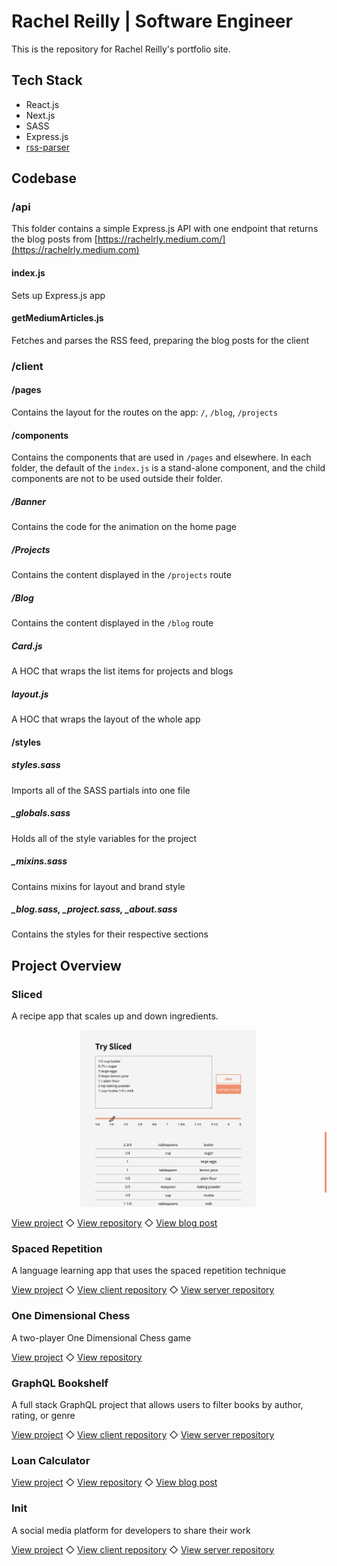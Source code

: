 # Rachel Reilly |  Software Engineer

This is the repository for Rachel Reilly's portfolio site.

## Tech Stack

- React.js
- Next.js
- SASS
- Express.js
- [rss-parser](https://www.npmjs.com/package/rss-parser)

## Codebase 

### /api

This folder contains a simple Express.js API with one endpoint that returns the blog posts from [https://rachelrly.medium.com/](https://rachelrly.medium.com)

#### index.js

Sets up Express.js app

#### getMediumArticles.js

Fetches and parses the RSS feed, preparing the blog posts for the client

### /client

#### /pages

Contains the layout for the routes on the app: `/`, `/blog`, `/projects`

#### /components

Contains the components that are used in `/pages` and elsewhere. In each folder, the default of the `index.js` is a stand-alone component, and the child components are not to be used outside their folder. 

##### /Banner

Contains the code for the animation on the home page

##### /Projects

Contains the content displayed in the `/projects` route

##### /Blog

Contains the content displayed in the `/blog` route

##### Card.js

A HOC that wraps the list items for projects and blogs

##### layout.js

A HOC that wraps the layout of the whole app

#### /styles

##### styles.sass

Imports all of the SASS partials into one file

##### _globals.sass

Holds all of the style variables for the project

##### _mixins.sass

Contains mixins for layout and brand style

##### _blog.sass, _project.sass, _about.sass

Contains the styles for their respective sections

## Project Overview

### Sliced

A recipe app that scales up and down ingredients.

![](client/assets/scale-down.jpg)

[View project](https://sliced.rachanastasia.vercel.app/) ◇ 
[View repository](https://github.com/rachelrly/sliced) ◇ 
[View blog post](https://rachelrly.medium.com/a-tale-of-three-string-parsing-algorithms-ed62a13bc62b)

### Spaced Repetition

A language learning app that uses the spaced repetition technique

[View project](https://spaced-repetition-dun.vercel.app/) ◇ 
[View client repository](https://github.com/Rachanastasia/spaced-repetition-client) ◇ 
[View server repository](https://github.com/Rachanastasia/spaced-repetition-server)

### One Dimensional Chess

A two-player One Dimensional Chess game

[View project](https://one-d-chess.vercel.app/) ◇ 
[View repository](https://github.com/Rachanastasia/one-dimensional-chess)


### GraphQL Bookshelf

A full stack GraphQL project that allows users to filter books by author, rating, or genre

[View project](https://bookshelf.rachanastasia.vercel.app/) ◇ 
[View client repository](https://github.com/Rachanastasia/graphql-bookshelf-client) ◇ 
[View server repository](https://github.com/Rachanastasia/graphql-bookshelf-api)


### Loan Calculator

[View project](https://loan-calculator-two.vercel.app/) ◇ 
[View repository](https://github.com/Rachanastasia/loan-calculator) ◇ 
[View blog post](https://rachelrly.medium.com/usestate-vs-usereducer-9bbfca768f51)



### Init

A social media platform for developers to share their work

[View project](https://init-rachel.vercel.app/) ◇ 
[View client repository](https://github.com/Rachanastasia/init) ◇ 
[View server repository](https://github.com/Rachanastasia/init-api)
